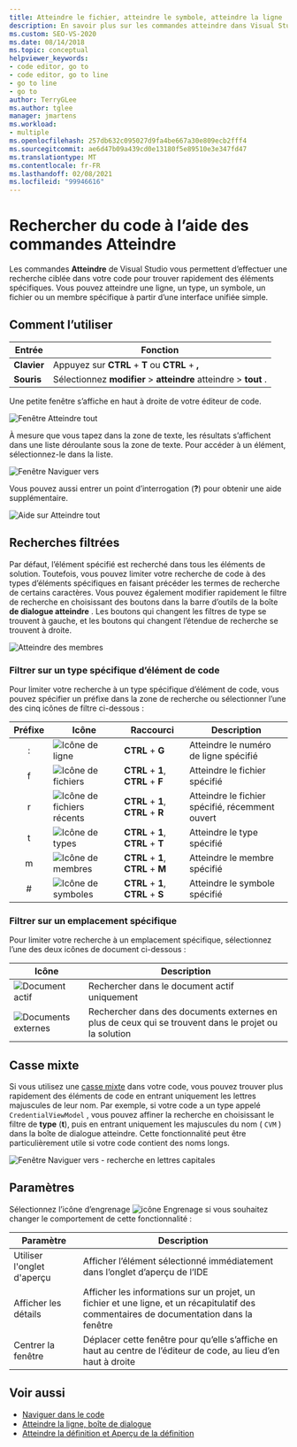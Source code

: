 ```yaml
---
title: Atteindre le fichier, atteindre le symbole, atteindre la ligne
description: En savoir plus sur les commandes atteindre dans Visual Studio et sur la façon dont vous pouvez les utiliser pour effectuer des recherches ciblées sur votre code.
ms.custom: SEO-VS-2020
ms.date: 08/14/2018
ms.topic: conceptual
helpviewer_keywords:
- code editor, go to
- code editor, go to line
- go to line
- go to
author: TerryGLee
ms.author: tglee
manager: jmartens
ms.workload:
- multiple
ms.openlocfilehash: 257db632c095027d9fa4be667a30e809ecb2fff4
ms.sourcegitcommit: ae6d47b09a439cd0e13180f5e89510e3e347fd47
ms.translationtype: MT
ms.contentlocale: fr-FR
ms.lasthandoff: 02/08/2021
ms.locfileid: "99946616"
---
```

# <a name="find-code-using-go-to-commands"></a>Rechercher du code à l’aide des commandes Atteindre

Les commandes **Atteindre** de Visual Studio vous permettent d’effectuer une recherche ciblée dans votre code pour trouver rapidement des éléments spécifiques. Vous pouvez atteindre une ligne, un type, un symbole, un fichier ou un membre spécifique à partir d’une interface unifiée simple.

## <a name="how-to-use-it"></a>Comment l’utiliser

Entrée | Fonction
------------ | ---
**Clavier** | Appuyez sur **CTRL** + **T** ou **CTRL** + **,**
**Souris** | Sélectionnez **modifier**  >  **atteindre** atteindre  >  **tout** .

Une petite fenêtre s’affiche en haut à droite de votre éditeur de code.

![Fenêtre Atteindre tout](media/go-to-all.png)

À mesure que vous tapez dans la zone de texte, les résultats s’affichent dans une liste déroulante sous la zone de texte. Pour accéder à un élément, sélectionnez-le dans la liste.

![Fenêtre Naviguer vers](../ide/media/vside_navigatetowindow.png)

Vous pouvez aussi entrer un point d’interrogation (**?**) pour obtenir une aide supplémentaire.

![Aide sur Atteindre tout](media/go-to-all-help.png)

## <a name="filtered-searches"></a>Recherches filtrées

Par défaut, l’élément spécifié est recherché dans tous les éléments de solution. Toutefois, vous pouvez limiter votre recherche de code à des types d’éléments spécifiques en faisant précéder les termes de recherche de certains caractères. Vous pouvez également modifier rapidement le filtre de recherche en choisissant des boutons dans la barre d’outils de la boîte **de dialogue atteindre** . Les boutons qui changent les filtres de type se trouvent à gauche, et les boutons qui changent l’étendue de recherche se trouvent à droite.

![Atteindre des membres](../ide/media/vside_navigation_toolbar.png)

### <a name="filter-to-a-specific-type-of-code-element"></a>Filtrer sur un type spécifique d’élément de code

Pour limiter votre recherche à un type spécifique d’élément de code, vous pouvez spécifier un préfixe dans la zone de recherche ou sélectionner l’une des cinq icônes de filtre ci-dessous :

Préfixe | Icône | Raccourci | Description
:-: | - | - | -
:| ![Icône de ligne](media/gotoall-line-icon.png) | **CTRL** + **G** | Atteindre le numéro de ligne spécifié
f| ![Icône de fichiers](media/gotoall-files-icon.png) | **CTRL** + **1**, **CTRL** + **F** | Atteindre le fichier spécifié
r| ![Icône de fichiers récents](media/gotoall-recent-files-icon.png) | **CTRL** + **1**, **CTRL** + **R** | Atteindre le fichier spécifié, récemment ouvert
t| ![Icône de types](media/gotoall-types-icon.png) | **CTRL** + **1**, **CTRL** + **T** | Atteindre le type spécifié
m| ![Icône de membres](media/gotoall-members-icon.png) | **CTRL** + **1**, **CTRL** + **M** | Atteindre le membre spécifié
\#| ![Icône de symboles](media/gotoall-symbols-icon.png) | **CTRL** + **1**, **CTRL** + **S** | Atteindre le symbole spécifié

### <a name="filter-to-a-specific-location"></a>Filtrer sur un emplacement spécifique

Pour limiter votre recherche à un emplacement spécifique, sélectionnez l’une des deux icônes de document ci-dessous :

Icône | Description
---- | ---
![Document actif](media/gotoall_currentdocument.png) | Rechercher dans le document actif uniquement
![Documents externes](media/gotoall_external.png) | Rechercher dans des documents externes en plus de ceux qui se trouvent dans le projet ou la solution

## <a name="camel-casing"></a>Casse mixte

Si vous utilisez une [casse mixte](https://en.wikipedia.org/wiki/Camel_case) dans votre code, vous pouvez trouver plus rapidement des éléments de code en entrant uniquement les lettres majuscules de leur nom. Par exemple, si votre code a un type appelé `CredentialViewModel` , vous pouvez affiner la recherche en choisissant le filtre de **type** (**t**), puis en entrant uniquement les majuscules du nom ( `CVM` ) dans la boîte de dialogue atteindre. Cette fonctionnalité peut être particulièrement utile si votre code contient des noms longs.

![Fenêtre Naviguer vers - recherche en lettres capitales](../ide/media/vside_capitalsearch.png)

## <a name="settings"></a>Paramètres

Sélectionnez l’icône d’engrenage ![icône Engrenage](media/gotoall_gear.png) si vous souhaitez changer le comportement de cette fonctionnalité :

Paramètre | Description
------- | ---
Utiliser l'onglet d'aperçu | Afficher l’élément sélectionné immédiatement dans l’onglet d’aperçu de l’IDE
Afficher les détails | Afficher les informations sur un projet, un fichier et une ligne, et un récapitulatif des commentaires de documentation dans la fenêtre
Centrer la fenêtre | Déplacer cette fenêtre pour qu’elle s’affiche en haut au centre de l’éditeur de code, au lieu d’en haut à droite

## <a name="see-also"></a>Voir aussi

- [Naviguer dans le code](../ide/navigating-code.md)
- [Atteindre la ligne, boîte de dialogue](../ide/reference/go-to-line.md)
- [Atteindre la définition et Aperçu de la définition](../ide/go-to-and-peek-definition.md)
